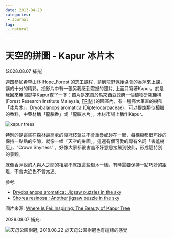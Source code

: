 ```yaml
---
date: 2013-04-20
categories:
 - Journal
tag:
 - natural
---
```


# 天空的拼圖 - Kapur 冰片木

(2028.08.07 補充)

週四參加希望山林 [Hope_Forest](http://www.hopeforest.org.tw/) 的志工課程，請到荒野保護協會的香萍來上課，講的十分的精彩，投影片中有一張另我感到震撼的照片, 上面只寫著Kapur。於是我回來用關鍵字Kapur查了一下：照片是來自於馬來西亞政府一個植物研究機構 (Forest Research Institute Malaysia, [FRIM](http://www.frim.gov.my/) )的園區內，有一種高大筆直的樹叫「冰片木」，Dryobalanops aromatica (Dipterocarpaceae)，可以提煉類似樟腦的香料，中藥材稱「龍腦香」或「龍腦冰片」，木材市場上稱作Kapur。

![kapur trees](../../assets/blog/2013/Kapur_Trees.jpeg)

特別的是這些在森林最高處的樹冠枝葉並不會重疊或碰在一起，每棵樹都很巧妙的保持一點點的空隙，就像一幅「天空的拼圖」，這還有個可愛的專有名詞「害羞樹冠」，“Crown Shyness” ，好像大家都很害羞不好意思接觸到彼此，形成這特別的景觀。


就像香萍說的人與人之間的相處不就跟這些樹木一樣，有時需要保持一點巧妙的距離，不會太近也不會太遠。


參考:

- [Dryobalanops aromatica: Jigsaw puzzles in the sky](http://www.frim.gov.my/?page_id=7643)
- [Shorea resinosa : Another jigsaw puzzle in the sky](http://www.frim.gov.my/?page_id=9414)

圖片來源: [Where Is Fei: Inspiring: The Beauty of Kapur Tree](http://whereisfei.blogspot.tw/2012/05/inspiring-beauty-of-kapur-tree.html)



2028.08.07 補充:


![天母公園樹冠;](../../assets/blog/2013/P1030794.JPG)
2018.08.22 於天母公園樹冠也有這樣的感覺
